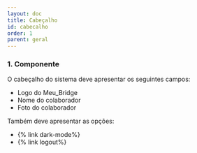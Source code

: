 ```yaml
---
layout: doc
title: Cabeçalho
id: cabecalho
order: 1
parent: geral
---
```


### 1. Componente

O cabeçalho do sistema deve apresentar os seguintes campos:

- Logo do Meu_Bridge
- Nome do colaborador
- Foto do colaborador

Também deve apresentar as opções:

- {% link dark-mode%}
- {% link logout%}
